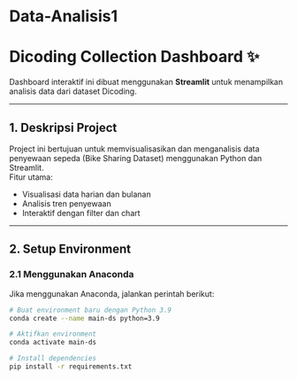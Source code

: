 # Data-Analisis1
# Dicoding Collection Dashboard ✨

Dashboard interaktif ini dibuat menggunakan **Streamlit** untuk menampilkan analisis data dari dataset Dicoding.  

---

## **1. Deskripsi Project**
Project ini bertujuan untuk memvisualisasikan dan menganalisis data penyewaan sepeda (Bike Sharing Dataset) menggunakan Python dan Streamlit.  
Fitur utama:  
- Visualisasi data harian dan bulanan  
- Analisis tren penyewaan  
- Interaktif dengan filter dan chart  

---

## **2. Setup Environment**

### **2.1 Menggunakan Anaconda**
Jika menggunakan Anaconda, jalankan perintah berikut:

```bash
# Buat environment baru dengan Python 3.9
conda create --name main-ds python=3.9

# Aktifkan environment
conda activate main-ds

# Install dependencies
pip install -r requirements.txt
